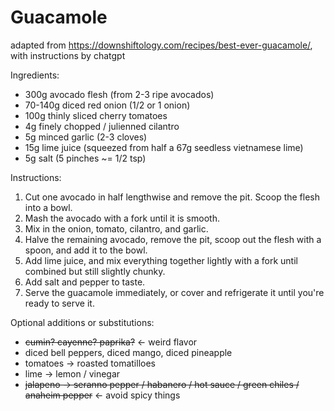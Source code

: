 # Guacamole

adapted from https://downshiftology.com/recipes/best-ever-guacamole/, with instructions by chatgpt

Ingredients:

* 300g avocado flesh (from 2-3 ripe avocados)
* 70-140g diced red onion (1/2 or 1 onion)
* 100g thinly sliced cherry tomatoes
* 4g finely chopped / julienned cilantro
* 5g minced garlic (2-3 cloves)
* 15g lime juice (squeezed from half a 67g seedless vietnamese lime)
* 5g salt (5 pinches ~= 1/2 tsp)

Instructions:

1. Cut one avocado in half lengthwise and remove the pit. Scoop the flesh into a bowl.
2. Mash the avocado with a fork until it is smooth.
3. Mix in the onion, tomato, cilantro, and garlic.
4. Halve the remaining avocado, remove the pit, scoop out the flesh with a spoon, and add it to the bowl.
5. Add lime juice, and mix everything together lightly with a fork until combined but still slightly chunky.
6. Add salt and pepper to taste.
7. Serve the guacamole immediately, or cover and refrigerate it until you're ready to serve it.

Optional additions or substitutions:

* ~~cumin? cayenne? paprika?~~  <- weird flavor
* diced bell peppers, diced mango, diced pineapple
* tomatoes -> roasted tomatilloes
* lime -> lemon / vinegar
* ~~jalapeno -> seranno pepper / habanero / hot sauce / green chiles / anaheim pepper~~ <- avoid spicy things